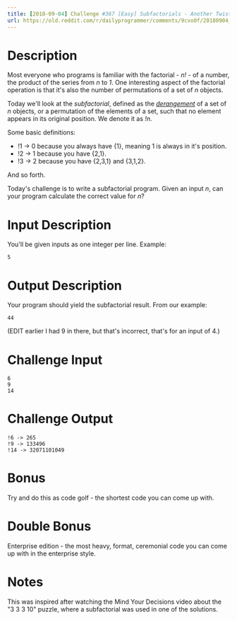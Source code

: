```yaml
---
title: [2018-09-04] Challenge #367 [Easy] Subfactorials - Another Twist on Factorials
url: https://old.reddit.com/r/dailyprogrammer/comments/9cvo0f/20180904_challenge_367_easy_subfactorials_another/
---
```


# Description

Most everyone who programs is familiar with the factorial - _n!_ - of a number, the product of the series from _n_ to _1_. One interesting aspect of the factorial operation is that it's also the number of permutations of a set of _n_ objects. 

Today we'll look at the _subfactorial_, defined as the [*derangement*](https://en.wikipedia.org/wiki/Derangement) of a set of _n_ objects, or a permutation of the elements of a set, such that no element appears in its original position. We denote it as _!n_. 

Some basic definitions:

- !1 -> 0 because you always have {1}, meaning 1 is always in it's position.
- !2 -> 1 because you have {2,1}.
- !3 -> 2 because you have {2,3,1} and {3,1,2}. 

And so forth. 

Today's challenge is to write a subfactorial program. Given an input _n_, can your program calculate the correct value for _n_?

# Input Description

You'll be given inputs as one integer per line. Example:

    5

# Output Description

Your program should yield the subfactorial result. From our example:

    44

(EDIT earlier I had 9 in there, but that's incorrect, that's for an input of 4.)

# Challenge Input

    6
    9
    14

# Challenge Output

    !6 -> 265
    !9 -> 133496
    !14 -> 32071101049

# Bonus

Try and do this as code golf - the shortest code you can come up with.

# Double Bonus

Enterprise edition - the most heavy, format, ceremonial code you can come up with in the enterprise style.

# Notes

This was inspired after watching the Mind Your Decisions video about the "3 3 3 10" puzzle, where a subfactorial was used in one of the solutions. 